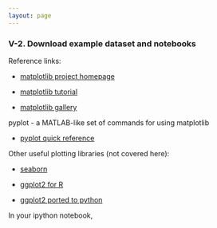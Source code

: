 ```yaml
---
layout: page
---
```


### V-2. Download example dataset and notebooks

Reference links:

  - [matplotlib project homepage](http://matplotlib.org/index.html)

  - [matplotlib tutorial](http://matplotlib.org/users/pyplot_tutorial.html)

  - [matplotlib gallery](http://matplotlib.org/gallery.html)

  pyplot - a MATLAB-like set of commands for using matplotlib
  - [pyplot quick reference](http://matplotlib.org/api/pyplot_summary.html)

Other useful plotting libraries (not covered here):

  - [seaborn](http://stanford.edu/~mwaskom/software/seaborn/)

  - [ggplot2 for R](http://docs.ggplot2.org/current/)

  - [ggplot2 ported to python](http://ggplot.yhathq.com/)

In your ipython notebook, 